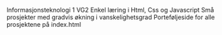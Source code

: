 Informasjonsteknologi 1 VG2
Enkel læring i Html, Css og Javascript
Små prosjekter med gradvis økning i vanskelighetsgrad
Porteføljeside for alle prosjektene på index.html
